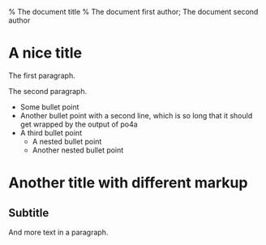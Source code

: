 % The document title
% The document first author; The document second author

A nice title
============

The first paragraph.

The second paragraph.

 * Some bullet point
 * Another bullet point with a second line, which is so long that it should
   get wrapped by the output of po4a
 * A third bullet point
   * A nested bullet point
   * Another nested bullet point

# Another title with different markup

## Subtitle

And more text in a paragraph.
